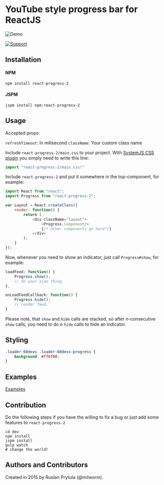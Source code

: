 # YouTube style progress bar for ReactJS

![Demo](https://raw.githubusercontent.com/milworm/react-progress-2/master/images/demo.gif)



[![Support](https://supporter.60devs.com/api/b/399936c021d5111d90001de85283a4b5)](https://supporter.60devs.com/give/399936c021d5111d90001de85283a4b5)

## Installation

#### NPM
    npm install react-progress-2

#### JSPM
    jspm install npm:react-progress-2

## Usage

Accepted props:

`refreshTimeout`: In milisecond
`className`: Your custom class name

Include `react-progress-2/main.css` to your project. With [SystemJS CSS plugin](https://github.com/systemjs/plugin-css) you simply need to write this line:
```js
import "react-progress-2/main.css!"
```
Include `react-progress-2` and put it somewhere in the top-component, for example:
```js
import React from "react";
import Progress from "react-progress-2";

var Layout = React.createClass({
    render: function() {
        return (
            <div className="layout">
                <Progress.Component/>
                {/* other components go here*/}
            </div>
        );
    }
});
```
Now, whenever you need to show an indicator, just call `Progress#show`, for example:
```js
loadFeed: function() {
    Progress.show();
    // do your ajax thing.
},

onLoadFeedCallback: function() {
    Progress.hide();
    // render feed.
}
```

Please note, that `show` and `hide` calls are stacked, so after *n*-consecutive `show` calls, you need to do *n* `hide` calls to hide an indicator.

## Styling

```css
.loader-60devs .loader-60devs-progress {
    background: #ff6f00;
}
```
## Examples
[Examples](http://milworm.github.io/react-progress-2/example.html)

## Contribution
Do the following steps if you have the willing to fix a bug or just add some features to `react-progress-2`
```
cd dev
npm install
jspm install
gulp watch
# change the world!
```

## Authors and Contributors
Created in 2015 by Ruslan Prytula (@milworm).
